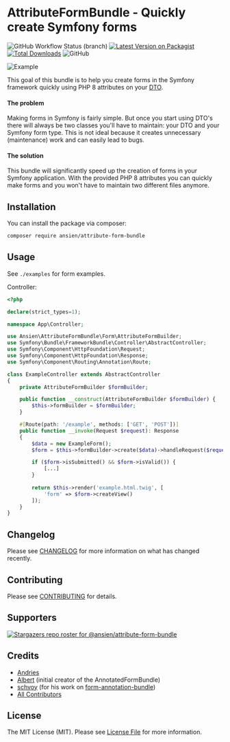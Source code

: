 # AttributeFormBundle - Quickly create Symfony forms

![GitHub Workflow Status (branch)](https://img.shields.io/github/workflow/status/ansien/attribute-form-bundle/Tests/master?label=Tests&logo=Tests)
[![Latest Version on Packagist](https://img.shields.io/packagist/v/ansien/attribute-form-bundle.svg)](https://packagist.org/packages/ansien/attribute-form-bundle)
[![Total Downloads](https://img.shields.io/packagist/dt/ansien/attribute-form-bundle.svg)](https://packagist.org/packages/ansien/attribute-form-bundle)
![GitHub](https://img.shields.io/github/license/ansien/attribute-form-bundle)

![Example](https://raw.githubusercontent.com/ansien/attribute-form-bundle/master/.github/readme_example.png)

This goal of this bundle is to help you create forms in the Symfony framework quickly using PHP 8 attributes on your [DTO](https://blog.martinhujer.cz/symfony-forms-with-request-objects/).

#### The problem
Making forms in Symfony is fairly simple. But once you start using DTO's there will always be two classes you'll have to maintain: 
your DTO and your Symfony form type. This is not ideal because it creates unnecessary (maintenance) work and can easily lead to bugs.

#### The solution
This bundle will significantly speed up the creation of forms in your Symfony application. With the provided PHP 8 
attributes you can quickly make forms and you won't have to maintain two different files anymore.

## Installation
You can install the package via composer:

```bash
composer require ansien/attribute-form-bundle
```

## Usage
See `./examples` for form examples.

Controller:
```php
<?php

declare(strict_types=1);

namespace App\Controller;

use Ansien\AttributeFormBundle\Form\AttributeFormBuilder;
use Symfony\Bundle\FrameworkBundle\Controller\AbstractController;
use Symfony\Component\HttpFoundation\Request;
use Symfony\Component\HttpFoundation\Response;
use Symfony\Component\Routing\Annotation\Route;

class ExampleController extends AbstractController
{
    private AttributeFormBuilder $formBuilder;

    public function __construct(AttributeFormBuilder $formBuilder) {
        $this->formBuilder = $formBuilder;
    }

    #[Route(path: '/example', methods: ['GET', 'POST'])]
    public function __invoke(Request $request): Response
    {
        $data = new ExampleForm();
        $form = $this->formBuilder->create($data)->handleRequest($request);

        if ($form->isSubmitted() && $form->isValid()) {
            [...]
        }
        
        return $this->render('example.html.twig', [
            'form' => $form->createView()
        ]);
    }
}
```

## Changelog
Please see [CHANGELOG](CHANGELOG.md) for more information on what has changed recently.

## Contributing
Please see [CONTRIBUTING](.github/CONTRIBUTING.md) for details.

## Supporters
[![Stargazers repo roster for @ansien/attribute-form-bundle](https://reporoster.com/stars/ansien/attribute-form-bundle)](https://github.com/ansien/attribute-form-bundle/stargazers)

## Credits
- [Andries](https://github.com/ansien)
- [Albert](https://github.com/abbert) (initial creator of the AnnotatedFormBundle)
- [schvoy](https://github.com/schvoy) (for his work on [form-annotation-bundle](https://github.com/eightmarq/form-annotation-bundle))
- [All Contributors](../../contributors)

## License

The MIT License (MIT). Please see [License File](LICENSE.md) for more information.
